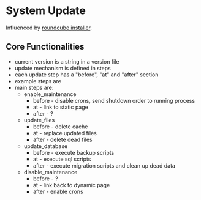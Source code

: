 System Update
=============

Influenced by [roundcube installer](https://github.com/roundcube/roundcubemail/blob/master/bin/update.sh).

Core Functionalities
--------------------

* current version is a string in a version file
* update mechanism is defined in steps
* each update step has a "before", "at" and "after" section
* example steps are
* main steps are:
    * enable_maintenance
        * before - disable crons, send shutdown order to running process
        * at - link to static page
        * after - ?
    * update_files
        * before - delete cache
        * at - replace updated files
        * after - delete dead files
    * update_database
        * before - execute backup scripts
        * at - execute sql scripts
        * after - execute migration scripts and clean up dead data
    * disable_maintenance
        * before - ?
        * at - link back to dynamic page
        * after - enable crons
